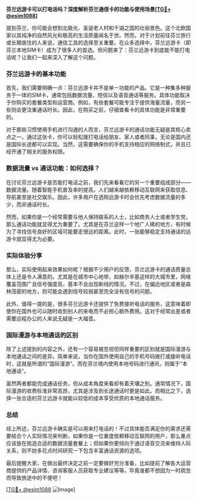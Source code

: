 **芬兰远游卡可以打电话吗？深度解析芬兰通信卡的功能与使用场景[[TG💪+ @esim1088](https://t.me/s/esim1088)]**

提到芬兰，你可能会想到北极光、圣诞老人村和千湖之国的壮丽景色。这个北欧国家以其纯净的自然风光和极高的生活质量闻名于世。然而，对于计划前往芬兰旅行或长期居住的人来说，通信工具的选择至关重要。在众多选择中，芬兰远游卡（即芬兰本地SIM卡）成为了很多人的首选。但问题来了：芬兰远游卡到底能不能打电话呢？让我们一起来深入了解这个问题。

### 芬兰远游卡的基本功能

首先，我们需要明确一点：芬兰远游卡并不是单一功能的产品。它是一种集多种服务于一体的SIM卡，通常包括数据流量、短信以及语音通话等服务。具体功能取决于你购买的套餐类型和运营商。例如，有些套餐可能专注于提供海量流量，而另一些则会更注重通话时长。因此，在购买之前，仔细查看卡的具体功能是非常重要的。

对于那些习惯使用手机进行沟通的人而言，芬兰远游卡的通话功能无疑是其核心卖点之一。通过这张卡，你可以轻松拨打电话给朋友、家人或者同事，无论是国内还是国际长途都可以实现。当然，这需要确保你的手机支持相应的网络制式，并且已经开通了相关的服务权限。

### 数据流量 vs 通话功能：如何选择？

在讨论芬兰远游卡是否能打电话之前，我们先来看看它的另一个重要组成部分——数据流量。随着智能手机普及率的提高，人们越来越依赖移动互联网来获取信息、导航甚至是社交娱乐。因此，许多用户在选购远游卡时会优先考虑数据流量的多少，而非通话时长。

然而，如果你是一个经常需要与他人保持联系的人士，比如商务人士或者学生党，那么通话功能就显得尤为重要了。尤其是在芬兰这样一个地广人稀的地方，有时候为了寻找信号良好的区域可能要走很远的距离。此时，一张能够稳定支持通话的远游卡就显得尤为必要。

### 实际体验分享

那么，实际使用起来效果如何呢？根据不少用户的反馈，芬兰远游卡的通话质量总体上还是令人满意的。尤其是在城市中心地带，如赫尔辛基这样的大城市里，网络覆盖范围广且信号强度高，基本不会出现断线的情况。不过，在偏远地区或者是森林茂密的地方，则可能会遇到信号较弱甚至完全没有信号的问题。

此外，值得一提的是，很多芬兰远游卡还提供了免费接听电话的服务，这意味着即使你在国外也可以随时收到别人的来电而不必担心额外费用。这对于经常出差或者需要远程办公的人来说无疑是一大福音。

### 国际漫游与本地通话的区别

除了上述提到的内容之外，还有一个容易被忽视但同样重要的区别就是国际漫游与本地通话之间的差异。简单来说，当你在国外使用自己的手机号码拨打或接听电话时，这就是所谓的“国际漫游”。而在芬兰境内使用本地号码进行通讯，则属于“本地通话”。

虽然两者都能完成通话任务，但从成本角度来看却有着天壤之别。通常情况下，国际漫游的收费标准非常高昂，尤其是涉及到长途通话时更是如此。而相比之下，选择一张合适的芬兰远游卡就能以较低的成本享受优质的本地通话服务。

### 总结

综上所述，芬兰远游卡确实是可以用来打电话的！不过具体能否满足你的需求还需要结合个人实际情况来判断。如果你是一位重度依赖移动互联网的用户，那么重点应该放在挑选合适的数据流量套餐上；但如果你更倾向于通过语音交流来维持人际关系，则不妨多花点时间研究一下包含丰富通话资源的选项。

最后提醒大家，在做出最终决定之前一定要做好充分准备，比如提前了解各大运营商提供的产品详情、咨询客服人员获取专业建议等等。毕竟谁都不想因为一时疏忽而导致旅途中的不便吧！

[[TG💪+ @esim1088](https://t.me/s/esim1088) ![Image](https://i.postimg.cc/4NQfJmqS/Snipaste-2025-05-13-00-14-12.png)]